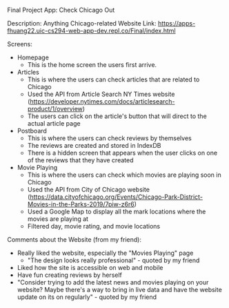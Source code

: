 Final Project App: Check Chicago Out

Description: Anything Chicago-related
Website Link: https://apps-fhuang22.uic-cs294-web-app-dev.repl.co/Final/index.html


Screens:
- Homepage
  - This is the home screen the users first arrive.
- Articles
  - This is where the users can check articles that are related to Chicago
  - Used the API from Article Search NY Times website (https://developer.nytimes.com/docs/articlesearch-product/1/overview)
  - The users can click on the article's button that will direct to the actual article page
- Postboard
  - This is where the users can check reviews by themselves
  - The reviews are created and stored in IndexDB
  - There is a hidden screen that appears when the user clicks on one of the reviews that they have created
- Movie Playing
  - This is where the users can check which movies are playing soon in Chicago
  - Used the API from City of Chicago website (https://data.cityofchicago.org/Events/Chicago-Park-District-Movies-in-the-Parks-2019/7piw-z6r6)
  - Used a Google Map to display all the mark locations where the movies are playing at
  - Filtered day, movie rating, and movie locations


Comments about the Website (from my friend):
- Really liked the website, especially the "Movies Playing" page
  - "The design looks really professional" - quoted by my friend
- Liked how the site is accessible on web and mobile
- Have fun creating reviews by herself
- "Consider trying to add the latest news and movies playing on your website? Maybe there's a way to bring in live data and have the website update on its on regularly" - quoted by my friend

